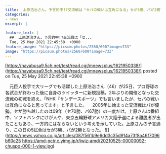 ```yaml
---
title:  上原浩治さん、予言的中!?交流戦は「セパの戦いは互角になる」セが3勝、パが2勝でスタート  
categories:
- news
excerpt: |
  
feature_text: |
  ##  上原浩治さん、予言的中!?交流戦は「セ...
  Tue, 25 May 2021 22:45:38  +0900
feature_image: "https://picsum.photos/2560/600?image=733"
image: "https://picsum.photos/2560/600?image=733"
---
```


[https://hayabusa9.5ch.net/test/read.cgi/mnewsplus/1621950338/](https://hayabusa9.5ch.net/test/read.cgi/mnewsplus/1621950338/)
posted on Tue, 25 May 2021 22:45:38  +0900

<!--more-->

　元巨人投手で大リーグでも活躍した上原浩治さん（46）が25日、プロ野球の各試合が終わった後に自身のツイッターに新規投稿。2年ぶりの開催となった交流戦の初戦を終え、「NHK『サンデースポーツ』でも言いましたが、セパの戦いは互角になると思ってます」と予言した。 　2005年に始まった交流戦はパが優勢。セが勝ち越したのは09年（セ70勝、パ67勝）の一度だけ。上原さんは番組中、ソフトバンクにけが人や、東京五輪野球アメリカ大陸予選による離脱者が出たこともあり、一方的にはならないという考えを示していた。上原さんの予言通り、この日の5試合はセが3勝、パが2勝となった。 ![](https://news.yahoo.co.jp/articles/087f561b9e6dd3c35d914a73f8a46f7096b60c25 https://amd-pctr.c.yimg.jp/r/iwiz-amd/20210525-00000092-chuspo-000-1-view.jpg)
